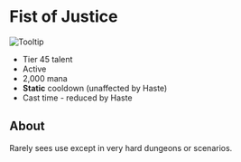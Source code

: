 # Fist of Justice

![Tooltip]()

- Tier 45 talent
- Active
- 2,000 mana
- **Static** cooldown (unaffected by Haste)
- Cast time - reduced by Haste

## About

Rarely sees use except in very hard dungeons or scenarios.
